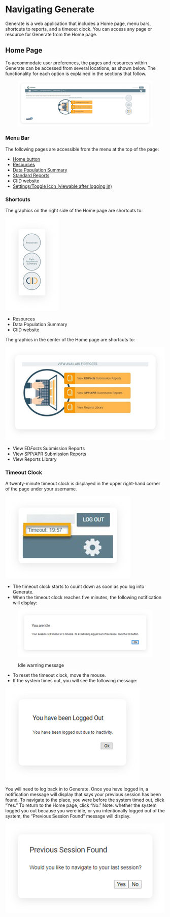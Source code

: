 # Navigating Generate

Generate is a web application that includes a Home page, menu bars, shortcuts to reports, and a timeout clock. You can access any page or resource for Generate from the Home page.

## Home Page <a href="#home_page" id="home_page"></a>

To accommodate user preferences, the pages and resources within Generate can be accessed from several locations, as shown below. The functionality for each option is explained in the sections that follow.

<figure><img src="../../.gitbook/assets/image (195).png" alt=""><figcaption></figcaption></figure>

### Menu Bar <a href="#menu_bar" id="menu_bar"></a>

The following pages are accessible from the menu at the top of the page:

* [Home button](navigating-generate.md#home_page)
* [Resources](../resources.md)
* [Data Population Summary](../data-population-summary/)
* [Standard Reports](../standard-reports/)
* CIID website
* [Settings/Toggle Icon (viewable after logging in)](../settings/)

### Shortcuts <a href="#shortcuts" id="shortcuts"></a>

The graphics on the right side of the Home page are shortcuts to:

![Shortcut buttons for Resources, Data Population Summary, and the CIID website.](<../../.gitbook/assets/image (186).png>)

* Resources
* Data Population Summary
* CIID website

The graphics in the center of the Home page are shortcuts to:

![](<../../.gitbook/assets/image (162).png>)

* View E&#x44;_&#x46;acts_ Submission Reports
* View SPP/APR Submission Reports
* View Reports Library

### **Timeout Clock**

A twenty-minute timeout clock is displayed in the upper right-hand corner of the page under your username.

![](<../../.gitbook/assets/image (188).png>)

* The timeout clock starts to count down as soon as you log into Generate.
* When the timeout clock reaches five minutes, the following notification will display:

<figure><img src="../../.gitbook/assets/image (41).png" alt="Idle warning message that reads, You are Idle. Your session will timeout in 5 minutes. To avoid being logged out of Generate, click the Ok button."><figcaption><p>Idle warning message</p></figcaption></figure>

* To reset the timeout clock, move the mouse.
* If the system times out, you will see the following message:

![System time out message that reads, "You have been Logged Out. You have been logged out due to inactivity."](<../../.gitbook/assets/image (154).png>)



You will need to log back in to Generate. Once you have logged in, a notification message will display that says your previous session has been found. To navigate to the place, you were before the system timed out, click “Yes.” To return to the Home page, click “No.” Note: whether the system logged you out because you were idle, or you intentionally logged out of the system, the “Previous Session Found” message will display.

![](<../../.gitbook/assets/image (178).png>)

###
